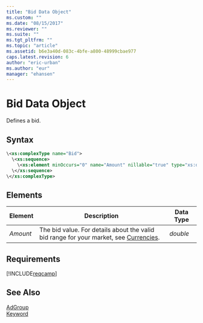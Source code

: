 ```yaml
---
title: "Bid Data Object"
ms.custom: ""
ms.date: "08/15/2017"
ms.reviewer: ""
ms.suite: ""
ms.tgt_pltfrm: ""
ms.topic: "article"
ms.assetid: b6e3a40d-083c-4bfe-a800-48999cbae977
caps.latest.revision: 6
author: "eric-urban"
ms.author: "eur"
manager: "ehansen"
---
```

# Bid Data Object
Defines a bid.

## Syntax

```xml
\<xs:complexType name="Bid">
  \<xs:sequence>
    \<xs:element minOccurs="0" name="Amount" nillable="true" type="xs:double" />
  \</xs:sequence>
\</xs:complexType>
```

## <a name="Elements"></a>Elements

|Element|Description|Data Type|
|-----------|---------------|-------------|
|*Amount*|The bid value. For details about the valid bid range for your market, see [Currencies](http://msdn.microsoft.com/library/bing-ads-currencies.aspx).|*double*|

## Requirements
[!INCLUDE[reqcamp](../campaign-api/includes/reqcamp.md)]
## See Also
[AdGroup](../campaign-api/adgroup-data-object.md)  
[Keyword](../campaign-api/keyword-data-object.md)  

